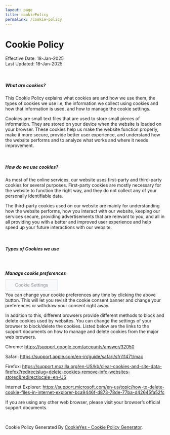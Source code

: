 ```yaml
---
layout: page
title: cookiePolicy
permalink: /cookie-policy
---
```


<style>
    a.cky-banner-element {
        padding: 8px 30px;
        background: #F8F9FA;
        color: #858A8F;
        border: 1px solid #DEE2E6;
        box-sizing: border-box;
        border-radius: 2px;
        cursor: pointer;
}
</style>
<h1 class="cookie-policy-h1">Cookie Policy</h1>
<p>
    Effective Date: 18-Jan-2025 <br>
    Last Updated: 18-Jan-2025
</p>

&nbsp;

<h5>What are cookies?</h5>
<div class="cookie-policy-p"><p>This Cookie Policy explains what cookies are and how we use them, the types of cookies we use i.e, the information we collect using cookies and how that information is used, and how to manage the cookie settings.</p> <p>Cookies are small text files that are used to store small pieces of information. They are stored on your device when the website is loaded on your browser. These cookies help us make the website function properly, make it more secure, provide better user experience, and understand how the website performs and to analyze what works and where it needs improvement.</p></div>

&nbsp;

<h5>How do we use cookies?</h5>
<div class="cookie-policy-p"><p>As most of the online services, our website uses first-party and third-party cookies for several purposes. First-party cookies are mostly necessary for the website to function the right way, and they do not collect any of your personally identifiable data.</p> <p>The third-party cookies used on our website are mainly for understanding how the website performs, how you interact with our website, keeping our services secure, providing advertisements that are relevant to you, and all in all providing you with a better and improved user experience and help speed up your future interactions with our website.</p></div>

&nbsp;

<h5>Types of Cookies we use</h5>

<div class="cky-audit-table-element"></div>

&nbsp;

<h5 style="margin-bottom:20px;">Manage cookie preferences</h5>

<a class="cky-banner-element">Cookie Settings</a> <br/>

<div><p>You can change your cookie preferences any time by clicking the above button. This will let you revisit the cookie consent banner and change your preferences or withdraw your consent right away. </p> <p>In addition to this, different browsers provide different methods to block and delete cookies used by websites. You can change the settings of your browser to block/delete the cookies. Listed below are the links to the support documents on how to manage and delete cookies from the major web browsers.</p> <p>Chrome: <a target="_blank" href="https://support.google.com/accounts/answer/32050">https://support.google.com/accounts/answer/32050</a></p><p>Safari: <a target="_blank" href="https://support.apple.com/en-in/guide/safari/sfri11471/mac">https://support.apple.com/en-in/guide/safari/sfri11471/mac</a></p><p>Firefox: <a target="_blank" href="https://support.mozilla.org/en-US/kb/clear-cookies-and-site-data-firefox?redirectslug=delete-cookies-remove-info-websites-stored&amp;redirectlocale=en-US">https://support.mozilla.org/en-US/kb/clear-cookies-and-site-data-firefox?redirectslug=delete-cookies-remove-info-websites-stored&amp;redirectlocale=en-US</a></p><p>Internet Explorer: <a target="_blank" href="https://support.microsoft.com/en-us/topic/how-to-delete-cookie-files-in-internet-explorer-bca9446f-d873-78de-77ba-d42645fa52fc">https://support.microsoft.com/en-us/topic/how-to-delete-cookie-files-in-internet-explorer-bca9446f-d873-78de-77ba-d42645fa52fc</a></p><p>If you are using any other web browser, please visit your browser’s official support documents.</p></div>

&nbsp;

<p class="cookie-policy-p">
    Cookie Policy Generated By  <a target="_blank" href="https://www.cookieyes.com/?utm_source=CP&utm_medium=footer&utm_campaign=UW">CookieYes - Cookie Policy Generator</a>.
</p>
